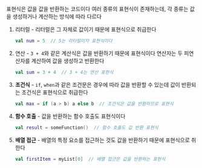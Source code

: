 표현식은 값을 값을 반환하는 코드이다
여러 종류의 표현식이 존재하는데, 각 종류는 값을 생성하거나 계산하는 방식에 따라 다르다

1. 리터럴 - 리터럴은 그 자체로 값이기 때문에 표현식으로 취급한다
   
   ```kotlin
   val num = 5  // 5는 리터럴이자 표현식이다
   ```

2. 연산 - `3 + 4`와 같은 계산식은 값을 반환하기 때문에 표현식이다
   연산자는 두 피연산자를 계산하여 값을 생성하고 반환한다
   
   ```kotlin
   val sum = 3 + 4  // 3 + 4는 연산 표현식
   ```

3. **조건식** - `if`, `when`과 같은 조건문은 경우에 따라 값을 반환할 수 있는데 값이 반환되는 조건식은 표현식으로 취급한다
   
   ```kotlin
   val max = if (a > b) a else b  // 조건식은 값을 반환하므로 표현식
   ```

4. **함수 호출** - 값을 반환하는 함수 호출도 표현식이다 
   
   ```kotlin
   val result = someFunction()  // 함수 호출도 값 반환 표현식
   ```

5. **배열 접근** - 배열의 특정 요소를 접근하는 것도 값을 반환하기 때문에 표현식으로 취한다
   
   ```kotlin
   val firstItem = myList[0]  // 배열 접근은 값을 반환하는 표현식
   ```
